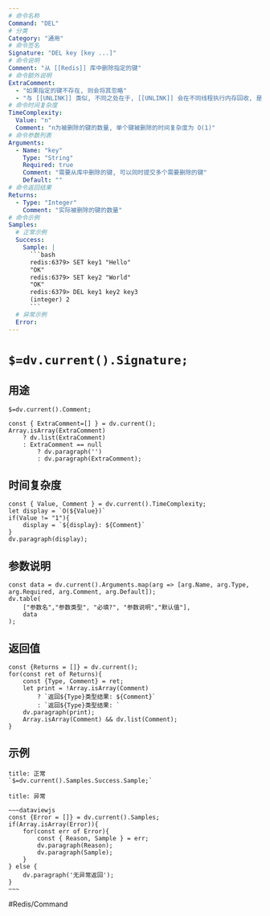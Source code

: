 ```yaml
---
# 命令名称
Command: "DEL"
# 分类
Category: "通用"
# 命令签名
Signature: "DEL key [key ...]"
# 命令说明
Comment: "从 [[Redis]] 库中删除指定的键"
# 命令额外说明
ExtraComment:
  - "如果指定的键不存在, 则会将其忽略"
  - "与 [[UNLINK]] 类似, 不同之处在于, [[UNLINK]] 会在不同线程执行内存回收, 是非阻塞的, 而 DEL 是阻塞的"
# 命令时间复杂度
TimeComplexity:
  Value: "n"
  Comment: "n为被删除的键的数量, 单个键被删除的时间复杂度为 O(1)"
# 命令参数列表
Arguments:
  - Name: "key"
    Type: "String"
    Required: true
    Comment: "需要从库中删除的键, 可以同时提交多个需要删除的键"
    Default: ""
# 命令返回结果
Returns:
  - Type: "Integer"
    Comment: "实际被删除的键的数量"
# 命令示例
Samples:
  # 正常示例
  Success:
    Sample: |
      ```bash
      redis:6379> SET key1 "Hello"
      "OK"
      redis:6379> SET key2 "World"
      "OK"
      redis:6379> DEL key1 key2 key3
      (integer) 2
      ```
  # 异常示例
  Error:
---
```


# `$=dv.current().Signature;`

## 用途
`$=dv.current().Comment;`

```dataviewjs
const { ExtraComment=[] } = dv.current();
Array.isArray(ExtraComment) 
	? dv.list(ExtraComment) 
	: ExtraComment == null 
		? dv.paragraph('') 
		: dv.paragraph(ExtraComment);
```

## 时间复杂度
```dataviewjs
const { Value, Comment } = dv.current().TimeComplexity;
let display = `O(${Value})`
if(Value != "1"){
	display = `${display}: ${Comment}`
}
dv.paragraph(display);
```

## 参数说明
```dataviewjs
const data = dv.current().Arguments.map(arg => [arg.Name, arg.Type, arg.Required, arg.Comment, arg.Default]);
dv.table(
	["参数名","参数类型", "必填?", "参数说明","默认值"],
	data
);
```

## 返回值
```dataviewjs
const {Returns = []} = dv.current();
for(const ret of Returns){
	const {Type, Comment} = ret;
	let print = !Array.isArray(Comment) 
		? `返回${Type}类型结果: ${Comment}`
		: `返回${Type}类型结果: `
	dv.paragraph(print);
	Array.isArray(Comment) && dv.list(Comment);
}
```

## 示例
```ad-success
title: 正常
`$=dv.current().Samples.Success.Sample;`
```

```ad-danger
title: 异常

~~~dataviewjs
const {Error = []} = dv.current().Samples;
if(Array.isArray(Error)){
	for(const err of Error){
		const { Reason, Sample } = err;
		dv.paragraph(Reason);
		dv.paragraph(Sample);
	}
} else {
	dv.paragraph('无异常返回');
}
~~~

```

#Redis/Command 
